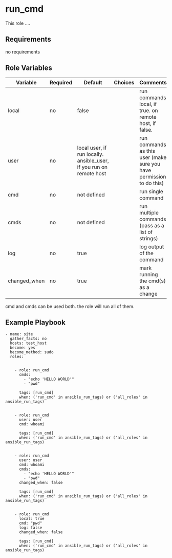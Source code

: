 run_cmd
=========
This role ....

Requirements
------------
no requirements

Role Variables
--------------

| Variable      | Required | Default                                                             | Choices | Comments                                                             |
|---------------|----------|---------------------------------------------------------------------|---------|----------------------------------------------------------------------|
| local         | no       | false                                                               |         | run commands local, if true. on remote host, if false.               |
| user          | no       | local user, if run locally. ansible_user, if you run on remote host |         | run commands as this user (make sure you have permission to do this) |
| cmd           | no       | not defined                                                         |         | run single command                                                   |
| cmds          | no       | not defined                                                         |         | run multiple commands (pass as a list of strings)                    |
| log           | no       | true                                                                |         | log output of the command                                            |
| changed_when  | no       | true                                                                |         | mark running the cmd(s) as a change                                  |
cmd and cmds can be used both. the role will run all of them.

Example Playbook 
----------------

    - name: site
      gather_facts: no
      hosts: test_host
      become: yes
      become_method: sudo
      roles:


        - role: run_cmd
          cmds:
            - "echo 'HELLO WORLD'"
            - "pwd"
    
          tags: [run_cmd]
          when: ('run_cmd' in ansible_run_tags) or ('all_roles' in ansible_run_tags)
    
    
        - role: run_cmd
          user: user
          cmd: whoami
    
          tags: [run_cmd]
          when: ('run_cmd' in ansible_run_tags) or ('all_roles' in ansible_run_tags)
    
    
        - role: run_cmd
          user: user
          cmd: whoami
          cmds:
            - "echo 'HELLO WORLD'"
            - "pwd"
          changed_when: false
    
          tags: [run_cmd]
          when: ('run_cmd' in ansible_run_tags) or ('all_roles' in ansible_run_tags)
    
    
        - role: run_cmd
          local: true
          cmd: "pwd"
          log: false
          changed_when: false
    
          tags: [run_cmd]
          when: ('run_cmd' in ansible_run_tags) or ('all_roles' in ansible_run_tags)
